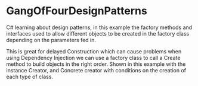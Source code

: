 # GangOfFourDesignPatterns
C# learning about design patterns, in this example the factory methods and interfaces used to allow different objects to be created in the factory class depending on the parameters fed in.

This is great for delayed Construction which can cause problems when using Dependency Injection we can use a factory class to call a Create method to build objects in the right order.
Shown in this example with the instance Creator, and Concrete creator with conditions on the creation of each type of class.

